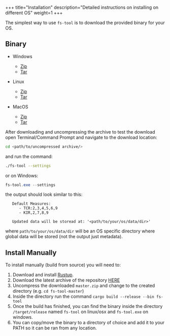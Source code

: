 +++
title="Installation"
description="Detailed instructions on installing on different OS"
weight=1
+++


The simplest way to use `fs-tool` is to download the provided binary for your OS.

## Binary

- Windows
    - [Zip](https://github.com/bjohnnyd/fs-tool/releases/latest/download/x86_64-pc-windows-gnu.zip)
    - [Tar](https://github.com/bjohnnyd/fs-tool/releases/latest/download/x86_64-pc-windows-gnu.tar.gz)

- Linux
    - [Zip](https://github.com/bjohnnyd/fs-tool/releases/latest/download/x86_64-pc-windows-gnu.zip)
    - [Tar](https://github.com/bjohnnyd/fs-tool/releases/latest/download/x86_64-pc-windows-gnu.tar.gz)

- MacOS
    - [Zip](https://github.com/bjohnnyd/fs-tool/releases/latest/download/x86_64-apple-darwin.zip)
    - [Tar](https://github.com/bjohnnyd/fs-tool/releases/latest/download/x86_64-apple-darwin.tar.gz)
    
After downloading and uncompressing the archive to test the download open Terminal/Command Prompt and navigate to the download location:

```sh
cd <path/to/uncompressed archive/>
```

and run the command:

```sh
./fs-tool --settings
```

or on Windows:

```ps1
fs-tool.exe --settings
```

the output should look similar to this:

```
   Default Measures:
      - TCR:2,3,4,5,6,9
      - KIR,2,7,8,9
   
   Updated data will be storead at: '<path/to/your/os/data/dir>'
```

where `path/to/your/os/data/dir` will be an OS specific directory where global data will be stored (not the output just metadata).


## Install Manually

To install manually (build from source) you will need to:

1. Download and install [Rustup](https://rustup.rs/).
2. Download the latest archive of the repository [HERE](https://github.com/bjohnnyd/fs-tool/archive/master.zip)
3. Uncompress the downloaded `master.zip` and change to the created directory (e.g. `cd fs-tool-master`)
4. Inside the directory run the command `cargo build --release --bin fs-tool`
5. Once the build has finished, you can find the binary inside the directory `/target/release` named `fs-tool` on linux/osx and `fs-tool.exe` on windows.
6. You can copy/move the binary to a directory of choice and add it to your PATH so it can be ran from any location. 
